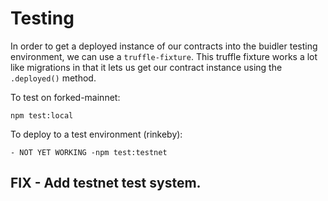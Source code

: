 # Testing

In order to get a deployed instance of our contracts into the buidler testing environment, we can use a `truffle-fixture`. This truffle fixture works a lot like migrations in that it lets us get our contract instance using the `.deployed()` method.

To test on forked-mainnet:

    npm test:local

To deploy to a test environment (rinkeby):

    - NOT YET WORKING -npm test:testnet

## FIX - Add testnet test system.